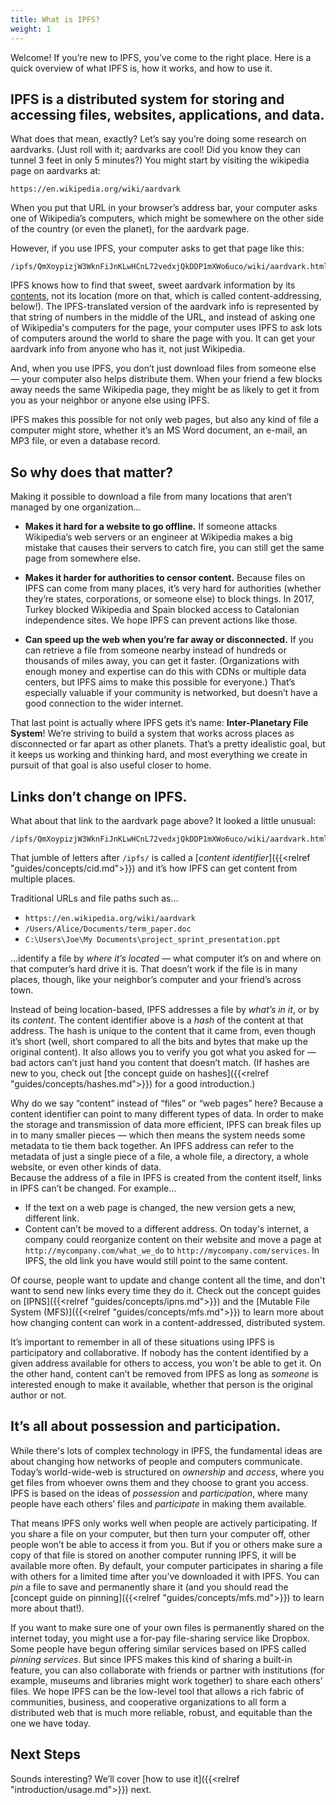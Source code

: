 ```yaml
---
title: What is IPFS?
weight: 1
---
```


Welcome! If you’re new to IPFS, you’ve come to the right place. Here is a quick overview of what IPFS is, how it works, and how to use it.

## IPFS is a distributed system for storing and accessing files, websites, applications, and data.

What does that mean, exactly? Let’s say you’re doing some research on aardvarks. (Just roll with it; aardvarks are cool! Did you know they can tunnel 3 feet in only 5 minutes?) You might start by visiting the wikipedia page on aardvarks at:

```
https://en.wikipedia.org/wiki/aardvark
```

When you put that URL in your browser’s address bar, your computer asks one of Wikipedia’s computers, which might be somewhere on the other side of the country (or even the planet), for the aardvark page.

However, if you use IPFS, your computer asks to get that page like this:

```
/ipfs/QmXoypizjW3WknFiJnKLwHCnL72vedxjQkDDP1mXWo6uco/wiki/aardvark.html
```

IPFS knows how to find that sweet, sweet aardvark information by its [contents](/guides/concepts/cid/), not its location (more on that, which is called content-addressing, below!). The IPFS-translated version of the aardvark info is represented by that string of numbers in the middle of the URL, and instead of asking one of Wikipedia's computers for the page, your computer uses IPFS to ask lots of computers around the world to share the page with you. It can get your aardvark info from anyone who has it, not just Wikipedia.

And, when you use IPFS, you don’t just download files from someone else — your computer also helps distribute them. When your friend a few blocks away needs the same Wikipedia page, they might be as likely to get it from you as your neighbor or anyone else using IPFS.

IPFS makes this possible for not only web pages, but also any kind of file a computer might store, whether it’s an MS Word document, an e-mail, an MP3 file, or even a database record.


## So why does that matter?

Making it possible to download a file from many locations that aren’t managed by one organization…

- **Makes it hard for a website to go offline.** If someone attacks Wikipedia’s web servers or an engineer at Wikipedia makes a big mistake that causes their servers to catch fire, you can still get the same page from somewhere else.

- **Makes it harder for authorities to censor content.** Because files on IPFS can come from many places, it’s very hard for authorities (whether they’re states, corporations, or someone else) to block things. In 2017, Turkey blocked Wikipedia and Spain blocked access to Catalonian independence sites. We hope IPFS can prevent actions like those.

- **Can speed up the web when you’re far away or disconnected.** If you can retrieve a file from someone nearby instead of hundreds or thousands of miles away, you can get it faster. (Organizations with enough money and expertise can do this with CDNs or multiple data centers, but IPFS aims to make this possible for everyone.) That’s especially valuable if your community is networked, but doesn’t have a good connection to the wider internet.

That last point is actually where IPFS gets it’s name: **Inter-Planetary File System**! We’re striving to build a system that works across places as disconnected or far apart as other planets. That’s a pretty idealistic goal, but it keeps us working and thinking hard, and most everything we create in pursuit of that goal is also useful closer to home.


## Links don’t change on IPFS.

What about that link to the aardvark page above? It looked a little unusual:

```
/ipfs/QmXoypizjW3WknFiJnKLwHCnL72vedxjQkDDP1mXWo6uco/wiki/aardvark.html
```

That jumble of letters after `/ipfs/` is called a [*content identifier*]({{<relref "guides/concepts/cid.md">}}) and it’s how IPFS can get content from multiple places.

Traditional URLs and file paths such as…

- `https://en.wikipedia.org/wiki/aardvark`
- `/Users/Alice/Documents/term_paper.doc`
- `C:\Users\Joe\My Documents\project_sprint_presentation.ppt`

…identify a file by *where it’s located* — what computer it’s on and where on that computer’s hard drive it is. That doesn’t work if the file is in many places, though, like your neighbor’s computer and your friend’s across town.

Instead of being location-based, IPFS addresses a file by *what’s in it*, or by its *content*. The content identifier above is a *hash* of the content at that address. The hash is unique to the content that it came from, even though it’s short (well, short compared to all the bits and bytes that make up the original content). It also allows you to verify you got what you asked for — bad actors can’t just hand you content that doesn’t match. (If hashes are new to you, check out [the concept guide on hashes]({{<relref "guides/concepts/hashes.md">}}) for a good introduction.)

<aside class="alert alert-info">
  Why do we say “content” instead of “files” or “web pages” here? Because a content identifier can point to many different types of data. In order to make the storage and transmission of data more efficient, IPFS can break files up in to many smaller pieces — which then means the system needs some metadata to tie them back together. An IPFS address can refer to the metadata of just a single piece of a file, a whole file, a directory, a whole website, or even other kinds of data.
</aside>
Because the address of a file in IPFS is created from the content itself, links in IPFS can’t be changed. For example…

- If the text on a web page is changed, the new version gets a new, different link.
- Content can’t be moved to a different address. On today's internet, a company could reorganize content on their website and move a page at  `http://mycompany.com/what_we_do` to `http://mycompany.com/services`. In IPFS, the old link you have would still point to the same content.

Of course, people want to update and change content all the time, and don't want to send new links every time they do it. Check out the concept guides on [IPNS]({{<relref "guides/concepts/ipns.md">}}) and the [Mutable File System (MFS)]({{<relref "guides/concepts/mfs.md">}}) to learn more about how changing content can work in a content-addressed, distributed system.

It’s important to remember in all of these situations using IPFS is participatory and collaborative. If nobody has the content identified by a given address available for others to access, you won't be able to get it. On the other hand, content can’t be removed from IPFS as long as *someone* is interested enough to make it available, whether that person is the original author or not.


## It’s all about possession and participation.

While there's lots of complex technology in IPFS, the fundamental ideas are about changing how networks of people and computers communicate. Today’s world-wide-web is structured on *ownership* and *access*, where you get files from whoever owns them and they choose to grant you access. IPFS is based on the ideas of *possession* and *participation*, where many people have each others’ files and *participate* in making them available.

That means IPFS only works well when people are actively participating. If you share a file on your computer, but then turn your computer off, other people won’t be able to access it from you. But if you or others make sure a copy of that file is stored on another computer running IPFS, it will be available more often. By default, your computer participates in sharing a file with others for a limited time after you’ve downloaded it with IPFS. You can *pin* a file to save and permanently share it (and you should read the [concept guide on pinning]({{<relref "guides/concepts/mfs.md">}}) to learn more about that!).

If you want to make sure one of your own files is permanently shared on the internet today, you might use a for-pay file-sharing service like Dropbox. Some people have begun offering similar services based on IPFS called *pinning services*. But since IPFS makes this kind of sharing a built-in feature, you can also collaborate with friends or partner with institutions (for example, museums and libraries might work together) to share each others’ files. We hope IPFS can be the low-level tool that allows a rich fabric of communities, business, and cooperative organizations to all form a distributed web that is much more reliable, robust, and equitable than the one we have today.


## Next Steps

Sounds interesting? We’ll cover [how to use it]({{<relref "introduction/usage.md">}}) next.
